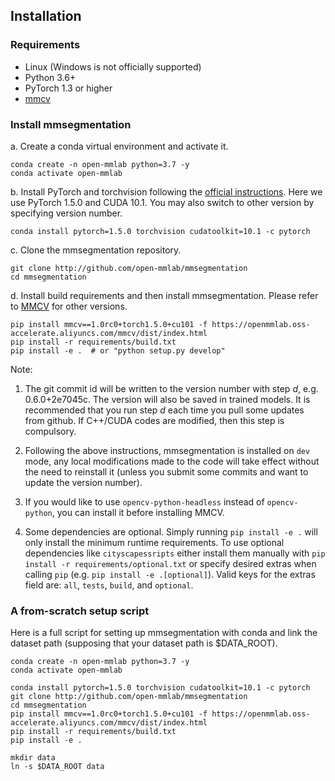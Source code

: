 ## Installation

### Requirements

- Linux (Windows is not officially supported)
- Python 3.6+
- PyTorch 1.3 or higher
- [mmcv](https://github.com/open-mmlab/mmcv)

### Install mmsegmentation

a. Create a conda virtual environment and activate it.

```shell
conda create -n open-mmlab python=3.7 -y
conda activate open-mmlab
```

b. Install PyTorch and torchvision following the [official instructions](https://pytorch.org/).
Here we use PyTorch 1.5.0 and CUDA 10.1.
You may also switch to other version by specifying version number.

```shell
conda install pytorch=1.5.0 torchvision cudatoolkit=10.1 -c pytorch
```

c. Clone the mmsegmentation repository.

```shell
git clone http://github.com/open-mmlab/mmsegmentation
cd mmsegmentation
```

d. Install build requirements and then install mmsegmentation.
Please refer to [MMCV](https://mmcv.readthedocs.io/en/latest/) for other versions.

```shell
pip install mmcv==1.0rc0+torch1.5.0+cu101 -f https://openmmlab.oss-accelerate.aliyuncs.com/mmcv/dist/index.html
pip install -r requirements/build.txt
pip install -e .  # or "python setup.py develop"
```

Note:

1. The git commit id will be written to the version number with step *d*, e.g. 0.6.0+2e7045c. The version will also be saved in trained models.
It is recommended that you run step *d* each time you pull some updates from github. If C++/CUDA codes are modified, then this step is compulsory.

2. Following the above instructions, mmsegmentation is installed on `dev` mode, any local modifications made to the code will take effect without the need to reinstall it (unless you submit some commits and want to update the version number).

3. If you would like to use `opencv-python-headless` instead of `opencv-python`,
you can install it before installing MMCV.

4. Some dependencies are optional. Simply running `pip install -e .` will only install the minimum runtime requirements.
To use optional dependencies like `cityscapessripts`  either install them manually with `pip install -r requirements/optional.txt` or specify desired extras when calling `pip` (e.g. `pip install -e .[optional]`). Valid keys for the extras field are: `all`, `tests`, `build`, and `optional`.


### A from-scratch setup script

Here is a full script for setting up mmsegmentation with conda and link the dataset path (supposing that your dataset path is $DATA_ROOT).

```shell
conda create -n open-mmlab python=3.7 -y
conda activate open-mmlab

conda install pytorch=1.5.0 torchvision cudatoolkit=10.1 -c pytorch
git clone http://github.com/open-mmlab/mmsegmentation
cd mmsegmentation
pip install mmcv==1.0rc0+torch1.5.0+cu101 -f https://openmmlab.oss-accelerate.aliyuncs.com/mmcv/dist/index.html
pip install -r requirements/build.txt
pip install -e .

mkdir data
ln -s $DATA_ROOT data
```
